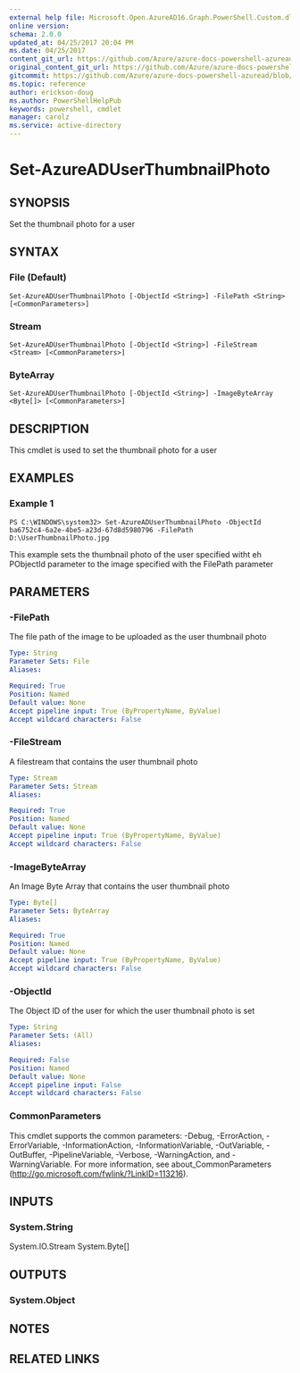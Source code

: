 ```yaml
---
external help file: Microsoft.Open.AzureAD16.Graph.PowerShell.Custom.dll-Help.xml
online version:
schema: 2.0.0
updated_at: 04/25/2017 20:04 PM
ms.date: 04/25/2017
content_git_url: https://github.com/Azure/azure-docs-powershell-azuread/blob/preview/Azure%20AD%20Cmdlets/AzureAD/v2preview/Set-AzureADUserThumbnailPhoto.md
original_content_git_url: https://github.com/Azure/azure-docs-powershell-azuread/blob/preview/Azure%20AD%20Cmdlets/AzureAD/v2preview/Set-AzureADUserThumbnailPhoto.md
gitcommit: https://github.com/Azure/azure-docs-powershell-azuread/blob/c5cc449ee6e2b805fc85a9e05130b06b10899f67
ms.topic: reference
author: erickson-doug
ms.author: PowerShellHelpPub
keywords: powershell, cmdlet
manager: carolz
ms.service: active-directory
---
```


# Set-AzureADUserThumbnailPhoto

## SYNOPSIS
Set the thumbnail photo for a user

## SYNTAX

### File (Default)
```
Set-AzureADUserThumbnailPhoto [-ObjectId <String>] -FilePath <String> [<CommonParameters>]
```

### Stream
```
Set-AzureADUserThumbnailPhoto [-ObjectId <String>] -FileStream <Stream> [<CommonParameters>]
```

### ByteArray
```
Set-AzureADUserThumbnailPhoto [-ObjectId <String>] -ImageByteArray <Byte[]> [<CommonParameters>]
```

## DESCRIPTION
This cmdlet is used to set the thumbnail photo for a user

## EXAMPLES

### Example 1
```
PS C:\WINDOWS\system32> Set-AzureADUserThumbnailPhoto -ObjectId ba6752c4-6a2e-4be5-a23d-67d8d5980796 -FilePath D:\UserThumbnailPhoto.jpg
```

This example sets the thumbnail photo of the user specified witht eh PObjectId parameter to the image specified with the FilePath parameter

## PARAMETERS

### -FilePath
The file path of the image to be uploaded as the user thumbnail photo

```yaml
Type: String
Parameter Sets: File
Aliases: 

Required: True
Position: Named
Default value: None
Accept pipeline input: True (ByPropertyName, ByValue)
Accept wildcard characters: False
```

### -FileStream
A filestream that contains the user thumbnail photo
```yaml
Type: Stream
Parameter Sets: Stream
Aliases: 

Required: True
Position: Named
Default value: None
Accept pipeline input: True (ByPropertyName, ByValue)
Accept wildcard characters: False
```

### -ImageByteArray
An Image Byte Array that contains the user thumbnail photo

```yaml
Type: Byte[]
Parameter Sets: ByteArray
Aliases: 

Required: True
Position: Named
Default value: None
Accept pipeline input: True (ByPropertyName, ByValue)
Accept wildcard characters: False
```

### -ObjectId
The Object ID of the user for which the user thumbnail photo is set

```yaml
Type: String
Parameter Sets: (All)
Aliases: 

Required: False
Position: Named
Default value: None
Accept pipeline input: False
Accept wildcard characters: False
```

### CommonParameters
This cmdlet supports the common parameters: -Debug, -ErrorAction, -ErrorVariable, -InformationAction, -InformationVariable, -OutVariable, -OutBuffer, -PipelineVariable, -Verbose, -WarningAction, and -WarningVariable. For more information, see about_CommonParameters (http://go.microsoft.com/fwlink/?LinkID=113216).

## INPUTS

### System.String
System.IO.Stream
System.Byte[]

## OUTPUTS

### System.Object

## NOTES

## RELATED LINKS

